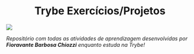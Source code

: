 <h1 align="center">Trybe Exercícios/Projetos</h1>

<img src="https://github.com/Fioravante1/trybe-exercicios/blob/master/trybeBackground.png" />

*Repositório com todas as atividades de aprendizagem desenvolvidas por **Fioravante Barbosa Chiozzi** enquanto estuda na Trybe!*
